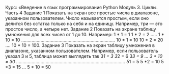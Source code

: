 Курс: «Введение в язык
программирования Python
Модуль 3. Циклы.
Часть 4
Задание 1
Показать на экран все простые числа в диапазоне,
указанном пользователем. Число называется простым,
если оно делится без остатка только на себя и на единицу.
Например, три — это простое число, а четыре нет.
Задание 2
Показать на экране таблицу умножения для всех чисел
от 1 до 10. Например:
1 * 1 = 1 1 * 2 = 2 ….. 1 * 10 = 10
.........................................................................
10 * 1 = 10 10 * 2 = 20 …. 10 * 10 = 100.
Задание 3
Показать на экран таблицу умножения в диапазоне,
указанном пользователем. Например, если пользователь
указал 3 и 5, таблица может выглядеть так
3*1 = 3 3*2 = 6 3*3 = 9 ... 3 * 10 = 30
.....................................................................................
5*1 = 5 5 *2 = 10 5 *3 = 15 ... 5 * 10 = 50
